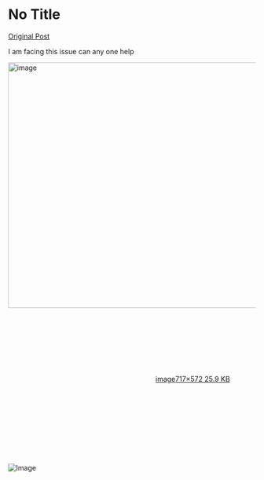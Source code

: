 # No Title

[Original Post](https://discourse.onlinedegree.iitm.ac.in/t/169029/261)

<p>I am facing this issue can any one help</p>
<p><div class="lightbox-wrapper"><a class="lightbox" href="https://europe1.discourse-cdn.com/flex013/uploads/iitm/original/3X/3/0/305235a24932cb3f94ca76430d58fe8106f0d2ee.png" data-download-href="/uploads/short-url/6Tt3cv3d9dbo3KhlRaX8kix1JyS.png?dl=1" title="image" rel="noopener nofollow ugc"><img src="https://europe1.discourse-cdn.com/flex013/uploads/iitm/original/3X/3/0/305235a24932cb3f94ca76430d58fe8106f0d2ee.png" alt="image" data-base62-sha1="6Tt3cv3d9dbo3KhlRaX8kix1JyS" width="626" height="500" data-dominant-color="F5F5F6"><div class="meta"><svg class="fa d-icon d-icon-far-image svg-icon" aria-hidden="true"><use href="#far-image"></use></svg><span class="filename">image</span><span class="informations">717×572 25.9 KB</span><svg class="fa d-icon d-icon-discourse-expand svg-icon" aria-hidden="true"><use href="#discourse-expand"></use></svg></div></a></div></p>

![Image](https://europe1.discourse-cdn.com/flex013/uploads/iitm/original/3X/3/0/305235a24932cb3f94ca76430d58fe8106f0d2ee.png)